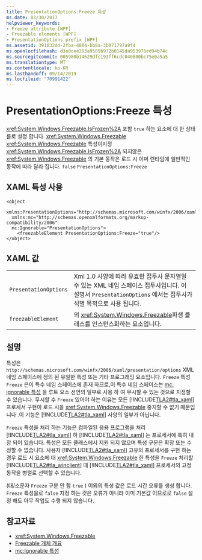 ```yaml
---
title: PresentationOptions:Freeze 특성
ms.date: 03/30/2017
helpviewer_keywords:
- Freeze attribute [WPF]
- Freezable elements [WPF]
- PresentationOptions prefix [WPF]
ms.assetid: 391032dd-2fba-4804-bb8a-3b071797a9f4
ms.openlocfilehash: d3e0cee293a9585b972b0145da953976ed94b74c
ms.sourcegitcommit: 005980b14629dfc193ff6cdc040800bc75e0a5a5
ms.translationtype: MT
ms.contentlocale: ko-KR
ms.lasthandoff: 09/14/2019
ms.locfileid: "70991422"
---
```

# <a name="presentationoptionsfreeze-attribute"></a>PresentationOptions:Freeze 특성
<xref:System.Windows.Freezable.IsFrozen%2A> 포함 `true` 하는 요소에 대 한 상태를로 설정 합니다. <xref:System.Windows.Freezable> <xref:System.Windows.Freezable> 특성이지정<xref:System.Windows.Freezable.IsFrozen%2A> 되지않은<xref:System.Windows.Freezable> 의 기본 동작은 로드 시 이며 런타임에 일반적인 동작에 따라 달라 집니다. `false` `PresentationOptions:Freeze`  
  
## <a name="xaml-attribute-usage"></a>XAML 특성 사용  
  
```xaml  
<object  
  xmlns:PresentationOptions="http://schemas.microsoft.com/winfx/2006/xaml/presentation/options"  
  xmlns:mc="http://schemas.openxmlformats.org/markup-compatibility/2006"  
  mc:Ignorable="PresentationOptions">  
    <freezableElement PresentationOptions:Freeze="true"/>  
</object>  
```  
  
## <a name="xaml-values"></a>XAML 값  
  
|||  
|-|-|  
|`PresentationOptions`|Xml 1.0 사양에 따라 유효한 접두사 문자열일 수 있는 XML 네임 스페이스 접두사입니다. 이 설명서 `PresentationOptions` 에서는 접두사가 식별 목적으로 사용 됩니다.|  
|`freezableElement`|의 <xref:System.Windows.Freezable>파생 클래스를 인스턴스화하는 요소입니다.|  
  
## <a name="remarks"></a>설명  
 특성은 `http://schemas.microsoft.com/winfx/2006/xaml/presentation/options` XML 네임 스페이스에 정의 된 유일한 특성 또는 기타 프로그래밍 요소입니다. `Freeze` 특성 `Freeze` 은이 특수 네임 스페이스에 존재 하므로,이 특수 네임 스페이스는 [mc: ignorable 특성](mc-ignorable-attribute.md) 을 루트 요소 선언의 일부로 사용 하 여 무시할 수 있는 것으로 지정할 수 있습니다. 무시할 수 `Freeze` 있어야 하는 이유는 모든 [!INCLUDE[TLA2#tla_xaml](../../../../includes/tla2sharptla-xaml-md.md)] 프로세서 구현이 로드 시을 <xref:System.Windows.Freezable> 중지할 수 없기 때문입니다 .이 기능은 [!INCLUDE[TLA2#tla_xaml](../../../../includes/tla2sharptla-xaml-md.md)] 사양의 일부가 아닙니다.  
  
 `Freeze` 특성을 처리 하는 기능은 컴파일된 응용 프로그램을 처리 [!INCLUDE[TLA2#tla_xaml](../../../../includes/tla2sharptla-xaml-md.md)] 하 [!INCLUDE[TLA2#tla_xaml](../../../../includes/tla2sharptla-xaml-md.md)] 는 프로세서에 특히 내장 되어 있습니다. 특성은 모든 클래스에서 지원 되지 않으며 특성 구문은 확장 또는 수정할 수 없습니다. 사용자 [!INCLUDE[TLA2#tla_xaml](../../../../includes/tla2sharptla-xaml-md.md)] 고유의 프로세서를 구현 하는 경우 로드 시 요소에 대 <xref:System.Windows.Freezable> 한 특성을 `Freeze` 처리할 [!INCLUDE[TLA2#tla_winclient](../../../../includes/tla2sharptla-winclient-md.md)] 때 [!INCLUDE[TLA2#tla_xaml](../../../../includes/tla2sharptla-xaml-md.md)] 프로세서의 고정 동작을 병렬로 선택할 수 있습니다.  
  
 (대/소문자 `Freeze` 구분 안 함 `true` ) 이외의 특성 값은 로드 시간 오류를 생성 합니다. `Freeze` 특성을로 `false` 지정 하는 것은 오류가 아니라 이미 기본값 이므로로 `false` 설정 해도 아무 작업도 수행 되지 않습니다.  
  
## <a name="see-also"></a>참고자료

- <xref:System.Windows.Freezable>
- [Freezable 개체 개요](freezable-objects-overview.md)
- [mc:Ignorable 특성](mc-ignorable-attribute.md)
